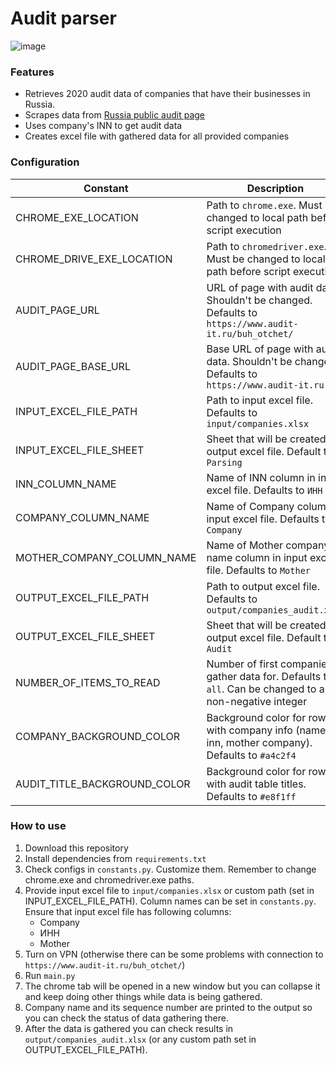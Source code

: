 # Audit parser
![image](https://user-images.githubusercontent.com/56559854/157432409-46d83507-97bf-4891-803e-bd6ca9633cfa.png)

### Features
- Retrieves 2020 audit data of companies that have their businesses in Russia.
- Scrapes data from [Russia public audit page](https://www.audit-it.ru/buh_otchet/) 
- Uses company's INN to get audit data
- Creates excel file with gathered data for all provided companies


### Configuration
| Constant                      | Description                                                                                                 |
| ----------------------------- | ----------------------------------------------------------------------------------------------------------  |
| CHROME_EXE_LOCATION           | Path to `chrome.exe`. Must be changed to local path before script execution                                 |
| CHROME_DRIVE_EXE_LOCATION     | Path to `chromedriver.exe`. Must be changed to local path before script execution                           |
| AUDIT_PAGE_URL                | URL of page with audit data. Shouldn't be changed. Defaults to `https://www.audit-it.ru/buh_otchet/`        |
| AUDIT_PAGE_BASE_URL           | Base URL of page with audit data. Shouldn't be changed. Defaults to `https://www.audit-it.ru`               |
| INPUT_EXCEL_FILE_PATH         | Path to input excel file. Defaults to `input/companies.xlsx`                                                |
| INPUT_EXCEL_FILE_SHEET        | Sheet that will be created in output excel file. Default to `Parsing`                                       |
| INN_COLUMN_NAME               | Name of INN column in input excel file. Defaults to `ИНН`                                                   |
| COMPANY_COLUMN_NAME           | Name of Company column in input excel file. Defaults to `Company`                                           |
| MOTHER_COMPANY_COLUMN_NAME    | Name of Mother company name column in input excel file. Defaults to `Mother`                                |
| OUTPUT_EXCEL_FILE_PATH        | Path to output excel file. Defaults to `output/companies_audit.xlsx`                                        |
| OUTPUT_EXCEL_FILE_SHEET       | Sheet that will be created in output excel file. Default to `Audit`                                         |
| NUMBER_OF_ITEMS_TO_READ       | Number of first companies to gather data for. Defaults to `all`. Can be changed to any non-negative integer |
| COMPANY_BACKGROUND_COLOR      | Background color for rows with company info (name, inn, mother company). Defaults to `#a4c2f4`              |
| AUDIT_TITLE_BACKGROUND_COLOR  | Background color for rows with audit table titles. Defaults to `#e8f1ff`                                    |


### How to use
1. Download this repository
2. Install dependencies from `requirements.txt`
3. Check configs in `constants.py`. Customize them. Remember to change chrome.exe and chromedriver.exe paths.
4. Provide input excel file to `input/companies.xlsx` or custom path (set in INPUT_EXCEL_FILE_PATH). Column names can be set in `constants.py`. Ensure that input excel file has following columns:
    - Company
    - ИНН
    - Mother
5. Turn on VPN (otherwise there can be some problems with connection to `https://www.audit-it.ru/buh_otchet/`)
6. Run `main.py`
7. The chrome tab will be opened in a new window but you can collapse it and keep doing other things while data is being gathered.
8. Company name and its sequence number are printed to the output so you can check the status of data gathering there.
9. After the data is gathered you can check results in `output/companies_audit.xlsx` (or any custom path set in OUTPUT_EXCEL_FILE_PATH).

